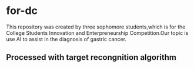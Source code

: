 # for-dc  
This repository was created by three sophomore students,which is for the College Students Innovation and Enterpreneurship Competition.Our topic is use AI to assist 
in the diagnosis of gastric cancer.  
## Processed with target recongnition algorithm
